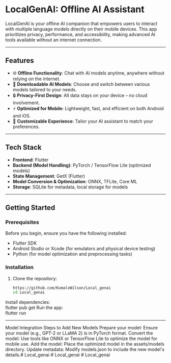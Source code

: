 # LocalGenAI: Offline AI Assistant

LocalGenAI is your offline AI companion that empowers users to interact with multiple language models directly on their mobile devices. This app prioritizes privacy, performance, and accessibility, making advanced AI tools available without an internet connection.

---

## Features
- 🌐 **Offline Functionality**: Chat with AI models anytime, anywhere without relying on the internet.
- 🔄 **Downloadable AI Models**: Choose and switch between various models tailored to your needs.
- 🔒 **Privacy-First Design**: All data stays on your device – no cloud involvement.
- ⚡ **Optimized for Mobile**: Lightweight, fast, and efficient on both Android and iOS.
- 🎨 **Customizable Experience**: Tailor your AI assistant to match your preferences.

---

## Tech Stack
- **Frontend**: Flutter
- **Backend (Model Handling)**: PyTorch / TensorFlow Lite (optimized models)
- **State Management**: GetX (Flutter)
- **Model Conversion & Optimization**: ONNX, TFLite, Core ML
- **Storage**: SQLite for metadata, local storage for models

---

## Getting Started

### Prerequisites
Before you begin, ensure you have the following installed:
- Flutter SDK
- Android Studio or Xcode (for emulators and physical device testing)
- Python (for model optimization and preprocessing tasks)

### Installation

1. Clone the repository:
   ```bash
   https://github.com/KumaloWilson/Local_genai
   cd Local_genai
    ```

Install dependencies:  
flutter pub get
Run the app:  
flutter run
<hr></hr>
Model Integration
Steps to Add New Models
Prepare your model: Ensure your model (e.g., GPT-2 or LLaMA 2) is in PyTorch format.
Convert the model: Use tools like ONNX or TensorFlow Lite to optimize the model for mobile use.
Add the model: Place the optimized model in the assets/models directory.
Update metadata: Modify models.json to include the new model's details.# Local_genai
# Local_genai
# Local_genai
